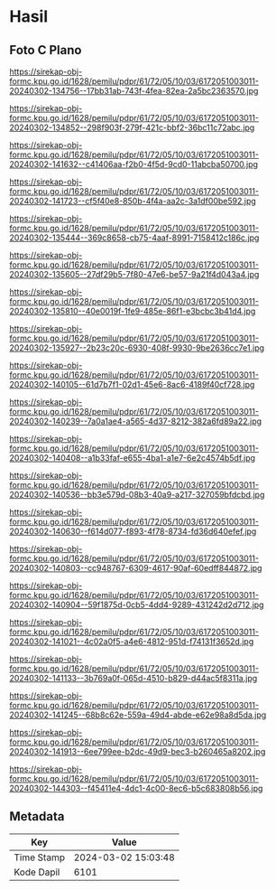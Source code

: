 # Hasil

## Foto C Plano

https://sirekap-obj-formc.kpu.go.id/1628/pemilu/pdpr/61/72/05/10/03/6172051003011-20240302-134756--17bb31ab-743f-4fea-82ea-2a5bc2363570.jpg

https://sirekap-obj-formc.kpu.go.id/1628/pemilu/pdpr/61/72/05/10/03/6172051003011-20240302-134852--298f903f-279f-421c-bbf2-36bc11c72abc.jpg

https://sirekap-obj-formc.kpu.go.id/1628/pemilu/pdpr/61/72/05/10/03/6172051003011-20240302-141632--c41406aa-f2b0-4f5d-9cd0-11abcba50700.jpg

https://sirekap-obj-formc.kpu.go.id/1628/pemilu/pdpr/61/72/05/10/03/6172051003011-20240302-141723--cf5f40e8-850b-4f4a-aa2c-3a1df00be592.jpg

https://sirekap-obj-formc.kpu.go.id/1628/pemilu/pdpr/61/72/05/10/03/6172051003011-20240302-135444--369c8658-cb75-4aaf-8991-7158412c186c.jpg

https://sirekap-obj-formc.kpu.go.id/1628/pemilu/pdpr/61/72/05/10/03/6172051003011-20240302-135605--27df29b5-7f80-47e6-be57-9a21f4d043a4.jpg

https://sirekap-obj-formc.kpu.go.id/1628/pemilu/pdpr/61/72/05/10/03/6172051003011-20240302-135810--40e0019f-1fe9-485e-86f1-e3bcbc3b41d4.jpg

https://sirekap-obj-formc.kpu.go.id/1628/pemilu/pdpr/61/72/05/10/03/6172051003011-20240302-135927--2b23c20c-6930-408f-9930-9be2636cc7e1.jpg

https://sirekap-obj-formc.kpu.go.id/1628/pemilu/pdpr/61/72/05/10/03/6172051003011-20240302-140105--61d7b7f1-02d1-45e6-8ac6-4189f40cf728.jpg

https://sirekap-obj-formc.kpu.go.id/1628/pemilu/pdpr/61/72/05/10/03/6172051003011-20240302-140239--7a0a1ae4-a565-4d37-8212-382a6fd89a22.jpg

https://sirekap-obj-formc.kpu.go.id/1628/pemilu/pdpr/61/72/05/10/03/6172051003011-20240302-140408--a1b33faf-e655-4ba1-a1e7-6e2c4574b5df.jpg

https://sirekap-obj-formc.kpu.go.id/1628/pemilu/pdpr/61/72/05/10/03/6172051003011-20240302-140536--bb3e579d-08b3-40a9-a217-327059bfdcbd.jpg

https://sirekap-obj-formc.kpu.go.id/1628/pemilu/pdpr/61/72/05/10/03/6172051003011-20240302-140630--f614d077-f893-4f78-8734-fd36d640efef.jpg

https://sirekap-obj-formc.kpu.go.id/1628/pemilu/pdpr/61/72/05/10/03/6172051003011-20240302-140803--cc948767-6309-4617-90af-60edff844872.jpg

https://sirekap-obj-formc.kpu.go.id/1628/pemilu/pdpr/61/72/05/10/03/6172051003011-20240302-140904--59f1875d-0cb5-4dd4-9289-431242d2d712.jpg

https://sirekap-obj-formc.kpu.go.id/1628/pemilu/pdpr/61/72/05/10/03/6172051003011-20240302-141021--4c02a0f5-a4e6-4812-951d-f74131f3652d.jpg

https://sirekap-obj-formc.kpu.go.id/1628/pemilu/pdpr/61/72/05/10/03/6172051003011-20240302-141133--3b769a0f-065d-4510-b829-d44ac5f8311a.jpg

https://sirekap-obj-formc.kpu.go.id/1628/pemilu/pdpr/61/72/05/10/03/6172051003011-20240302-141245--68b8c62e-559a-49d4-abde-e62e98a8d5da.jpg

https://sirekap-obj-formc.kpu.go.id/1628/pemilu/pdpr/61/72/05/10/03/6172051003011-20240302-141913--6ee799ee-b2dc-49d9-bec3-b260465a8202.jpg

https://sirekap-obj-formc.kpu.go.id/1628/pemilu/pdpr/61/72/05/10/03/6172051003011-20240302-144303--f45411e4-4dc1-4c00-8ec6-b5c683808b56.jpg


## Metadata

| Key        | Value               |
| ---------- | ------------------- |
| Time Stamp | 2024-03-02 15:03:48 |
| Kode Dapil | 6101                |



